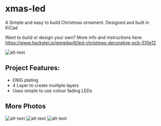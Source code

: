 # xmas-led

A Simple and easy to build Christmas ornament.
Designed and built in KiCad

Want to build or design your own? More info and instructions here: https://www.hackster.io/gregdavill/led-christmas-decorative-pcb-510e12


![alt-text](img/IMG_5827.jpg "Assembled Prototype")

## Project Features:
 + ENIG plating
 + 4 Layer to create multiple layers
 + Uses simple to use colour fading LEDs

## More Photos
![alt-text](img/IMG_6083.jpg "PCB Front")
![alt-text](img/IMG_6053.jpg "PCB Front")
![alt-text](img/IMG_6063.jpg "PCB Back")